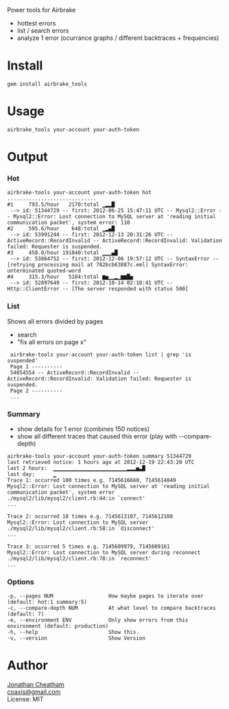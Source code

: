 Power tools for Airbrake

 - hottest errors
 - list / search errors
 - analyze 1 error (ocurrance graphs / different backtraces + frequencies)

Install
=======

    gem install airbrake_tools

Usage
=====

    airbrake_tools your-account your-auth-token

Output
======

### Hot

```
airbrake-tools your-account your-auth-token hot
.............................
#1     793.5/hour   2170:total ▁▂▂█
 --> id: 51344729 -- first: 2012-06-25 15:47:11 UTC -- Mysql2::Error -- Mysql2::Error: Lost connection to MySQL server at 'reading initial communication packet', system error: 110
#2     595.6/hour    648:total ▁▂▄█
 --> id: 53991244 -- first: 2012-12-13 20:31:26 UTC -- ActiveRecord::RecordInvalid -- ActiveRecord::RecordInvalid: Validation failed: Requester is suspended.
#3     458.0/hour 191840:total ▁▁▁▄█
 --> id: 53864752 -- first: 2012-12-06 19:57:12 UTC -- SyntaxError -- [retrying processing mail at 782bcb63887c.eml] SyntaxError: unterminated quoted-word
#4     315.3/hour   5184:total ▆▅▁▁▂▁▆▆█▅
 --> id: 52897649 -- first: 2012-10-14 02:10:41 UTC -- Http::ClientError -- [The server responded with status 500]
```

### List

Shows all errors divided by pages
 - search
 - "fix all errors on page x"

```
 airbrake-tools your-account your-auth-token list | grep 'is suspended'
 Page 1 ----------
 54054554 -- ActiveRecord::RecordInvalid -- ActiveRecord::RecordInvalid: Validation failed: Requester is suspended.
 Page 2 ----------
 ...
```

### Summary

 - show details for 1 error (combines 150 notices)
 - show all different traces that caused this error (play with --compare-depth)

```
airbrake-tools your-account your-auth-token summary 51344729
last retrieved notice: 1 hours ago at 2012-12-19 22:43:20 UTC
last 2 hours:  ▁▁▁▁▁▁▁▁▁▁▁▁▁▁▁▁▁▁▁▁▁▁▁▁▂▂▂▅▃█
last day:      ▁
Trace 1: occurred 100 times e.g. 7145616660, 7145614849
Mysql2::Error: Lost connection to MySQL server at 'reading initial communication packet', system error
./mysql2/lib/mysql2/client.rb:44:in `connect'
...

Trace 2: occurred 10 times e.g. 7145613107, 7145612108
Mysql2::Error: Lost connection to MySQL server
./mysql2/lib/mysql2/client.rb:58:in `disconnect'
...

Trace 3: occurred 5 times e.g. 7145609979, 7145609161
Mysql2::Error: Lost connection to MySQL server during reconnect
./mysql2/lib/mysql2/client.rb:78:in `reconnect'
...
```

### Options

```
-p, --pages NUM                  How maybe pages to iterate over (default: hot:1 summary:5)
-c, --compare-depth NUM          At what level to compare backtraces (default: 7)
-e, --environment ENV            Only show errors from this environment (default: production)
-h, --help                       Show this.
-v, --version                    Show Version
```

Author
======
[Jonathan Cheatham](http://github.com/jcheatham)<br/>
coaxis@gmail.com<br/>
License: MIT
